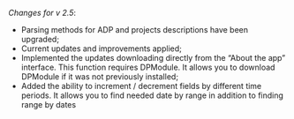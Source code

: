 _Changes for v 2.5_:
- Parsing methods for ADP and projects descriptions have been upgraded;
- Current updates and improvements applied;
- Implemented the updates downloading directly from the “About the app” interface. This function requires DPModule. It allows you to download DPModule if it was not previously installed;
- Added the ability to increment / decrement fields by different time periods. It allows you to find needed date by range in addition to finding range by dates
